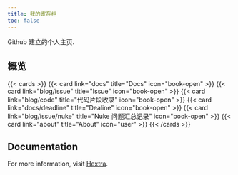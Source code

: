 ```yaml
---
title: 我的寄存柜
toc: false
---
```


Github 建立的个人主页.

## 概览

{{< cards >}}
  {{< card link="docs" title="Docs" icon="book-open" >}}
  {{< card link="blog/issue" title="Issue" icon="book-open" >}}
  {{< card link="blog/code" title="代码片段收录" icon="book-open" >}}
  {{< card link="docs/deadline" title="Dealine" icon="book-open" >}}
  {{< card link="blog/issue/nuke" title="Nuke 问题汇总记录" icon="book-open" >}}
  {{< card link="about" title="About" icon="user" >}}
{{< /cards >}}

## Documentation

For more information, visit [Hextra](https://imfing.github.io/hextra).
